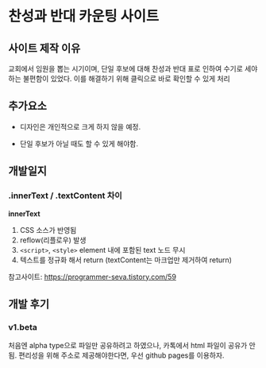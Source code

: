 # 찬성과 반대 카운팅 사이트

## 사이트 제작 이유

 교회에서 임원을 뽑는 시기이며, 단일 후보에 대해 찬성과 반대 표로 인하여 수기로 세야하는 불편함이 있었다. 이를 해결하기 위해 클릭으로 바로 확인할 수 있게 처리

## 추가요소

- 디자인은 개인적으로 크게 하지 않을 예정.

- 단일 후보가 아닐 때도 할 수 있게 해야함.

## 개발일지

### .innerText / .textContent 차이

**innerText**
1. CSS 소스가 반영됨
2. reflow(리플로우) 발생
3. `<script>`, `<style>` element 내에 포함된 text 노드 무시
4. 텍스트를 정규화 해서 return
(textContent는 마크업만 제거하여 return)

참고사이트: https://programmer-seva.tistory.com/59

## 개발 후기

### v1.beta
처음엔 alpha type으로 파일만 공유하려고 하였으나, 카톡에서 html 파일이 공유가 안됨.
편리성을 위해 주소로 제공해야한다면, 우선 github pages를 이용하자.